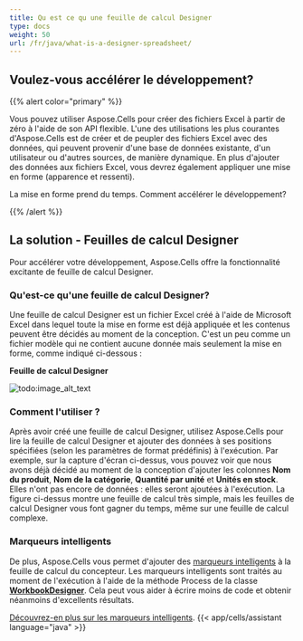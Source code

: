 ```yaml
---
title: Qu est ce qu une feuille de calcul Designer
type: docs
weight: 50
url: /fr/java/what-is-a-designer-spreadsheet/
---
```


## **Voulez-vous accélérer le développement?**

{{% alert color="primary" %}}

Vous pouvez utiliser Aspose.Cells pour créer des fichiers Excel à partir de zéro à l'aide de son API flexible. L'une des utilisations les plus courantes d'Aspose.Cells est de créer et de peupler des fichiers Excel avec des données, qui peuvent provenir d'une base de données existante, d'un utilisateur ou d'autres sources, de manière dynamique. En plus d'ajouter des données aux fichiers Excel, vous devrez également appliquer une mise en forme (apparence et ressenti).

La mise en forme prend du temps. Comment accélérer le développement?

{{% /alert %}}

## **La solution - Feuilles de calcul Designer**

Pour accélérer votre développement, Aspose.Cells offre la fonctionnalité excitante de feuille de calcul Designer.

### **Qu'est-ce qu'une feuille de calcul Designer?**

Une feuille de calcul Designer est un fichier Excel créé à l'aide de Microsoft Excel dans lequel toute la mise en forme est déjà appliquée et les contenus peuvent être décidés au moment de la conception. C'est un peu comme un fichier modèle qui ne contient aucune donnée mais seulement la mise en forme, comme indiqué ci-dessous :

**Feuille de calcul Designer**

![todo:image_alt_text](what-is-a-designer-spreadsheet_1.png)

### **Comment l'utiliser ?**

Après avoir créé une feuille de calcul Designer, utilisez Aspose.Cells pour lire la feuille de calcul Designer et ajouter des données à ses positions spécifiées (selon les paramètres de format prédéfinis) à l'exécution. Par exemple, sur la capture d'écran ci-dessus, vous pouvez voir que nous avons déjà décidé au moment de la conception d'ajouter les colonnes **Nom du produit**, **Nom de la catégorie**, **Quantité par unité** et **Unités en stock**. Elles n'ont pas encore de données : elles seront ajoutées à l'exécution. La figure ci-dessus montre une feuille de calcul très simple, mais les feuilles de calcul Designer vous font gagner du temps, même sur une feuille de calcul complexe.

### **Marqueurs intelligents**

De plus, Aspose.Cells vous permet d'ajouter des [marqueurs intelligents](/cells/fr/java/smart-markers/) à la feuille de calcul du concepteur. Les marqueurs intelligents sont traités au moment de l'exécution à l'aide de la méthode Process de la classe [**WorkbookDesigner**](https://reference.aspose.com/cells/java/com.aspose.cells/workbookdesigner). Cela peut vous aider à écrire moins de code et obtenir néanmoins d'excellents résultats.

[Découvrez-en plus sur les marqueurs intelligents](/cells/fr/java/smart-markers/).
{{< app/cells/assistant language="java" >}}
